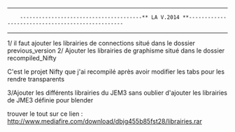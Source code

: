 -----------------------------------------------------------------------------------------------------

        ---------------------------------------** LA V.2014 **-------------------------------------------------

-----------------------------------------------------------------------------------------------------

1/ il faut ajouter les librairies de connections situé dans le dossier previous_version
2/ Ajouter les librairies de graphisme situé dans le dossier recompiled_Nifty

C'est le projet Nifty que j'ai recompilé après  avoir modifier les tabs pour les rendre transparents

3/Ajouter les différents librairies du JEM3 sans oublier d'ajouter les librairies de JME3 définie pour blender


trouver le tout sur ce lien : http://www.mediafire.com/download/dbjg455b85fst28/librairies.rar